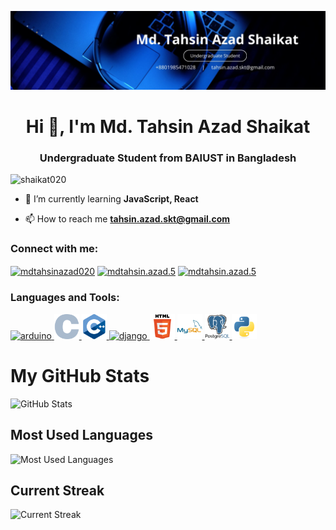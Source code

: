 ![logo](https://github.com/shaikat020/shaikat020/blob/main/logo.jpeg) 
<h1 align="center">Hi 👋, I'm Md. Tahsin Azad Shaikat</h1>
<h3 align="center">Undergraduate Student from BAIUST in Bangladesh</h3>

<p align="left"> <img src="https://komarev.com/ghpvc/?username=shaikat020&label=Profile%20views&color=0e75b6&style=flat" alt="shaikat020" /> </p>



- 🌱 I’m currently learning **JavaScript, React**

- 📫 How to reach me **tahsin.azad.skt@gmail.com**

<h3 align="left">Connect with me:</h3>
<p align="left">
<a href="https://linkedin.com/in/mdtahsinazad020" target="_blank"><img align="center" src="https://raw.githubusercontent.com/rahuldkjain/github-profile-readme-generator/master/src/images/icons/Social/linked-in-alt.svg" alt="mdtahsinazad020" height="30" width="40" /></a>
<a href="https://fb.com/mdtahsin.azad.5" target="_blank"><img align="center" src="https://raw.githubusercontent.com/rahuldkjain/github-profile-readme-generator/master/src/images/icons/Social/facebook.svg" alt="mdtahsin.azad.5" height="30" width="40" /></a>
<a href="https://instagram.com/mdtahsin.azad.5" target="_blank"><img align="center" src="https://raw.githubusercontent.com/rahuldkjain/github-profile-readme-generator/master/src/images/icons/Social/instagram.svg" alt="mdtahsin.azad.5" height="30" width="40" /></a>
</p>

<h3 align="left">Languages and Tools:</h3>
<p align="left"> <a href="https://www.arduino.cc/" target="_blank" rel="noreferrer"> <img src="https://cdn.worldvectorlogo.com/logos/arduino-1.svg" alt="arduino" width="40" height="40"/> </a> <a href="https://www.cprogramming.com/" target="_blank" rel="noreferrer"> <img src="https://raw.githubusercontent.com/devicons/devicon/master/icons/c/c-original.svg" alt="c" width="40" height="40"/> </a> <a href="https://www.w3schools.com/cpp/" target="_blank" rel="noreferrer"> <img src="https://raw.githubusercontent.com/devicons/devicon/master/icons/cplusplus/cplusplus-original.svg" alt="cplusplus" width="40" height="40"/> </a> <a href="https://www.djangoproject.com/" target="_blank" rel="noreferrer"> <img src="https://cdn.worldvectorlogo.com/logos/django.svg" alt="django" width="40" height="40"/> </a> <a href="https://www.w3.org/html/" target="_blank" rel="noreferrer"> <img src="https://raw.githubusercontent.com/devicons/devicon/master/icons/html5/html5-original-wordmark.svg" alt="html5" width="40" height="40"/> </a> <a href="https://www.mysql.com/" target="_blank" rel="noreferrer"> <img src="https://raw.githubusercontent.com/devicons/devicon/master/icons/mysql/mysql-original-wordmark.svg" alt="mysql" width="40" height="40"/> </a> <a href="https://www.postgresql.org" target="_blank" rel="noreferrer"> <img src="https://raw.githubusercontent.com/devicons/devicon/master/icons/postgresql/postgresql-original-wordmark.svg" alt="postgresql" width="40" height="40"/> </a> <a href="https://www.python.org" target="_blank" rel="noreferrer"> <img src="https://raw.githubusercontent.com/devicons/devicon/master/icons/python/python-original.svg" alt="python" width="40" height="40"/> </a> </p>

# My GitHub Stats  

<p align="left">
  <picture>
    <source media="(prefers-color-scheme: dark)" srcset="https://github-readme-stats.vercel.app/api?username=shaikat020&show_icons=true&theme=tokyonight&icon_color=FFD43B">
    <source media="(prefers-color-scheme: light)" srcset="https://github-readme-stats.vercel.app/api?username=shaikat020&show_icons=true&theme=light&icon_color=FFD43B&text_color=4B4B4B&bg_color=F8F9FA">
    <img src="https://github-readme-stats.vercel.app/api?username=shaikat020&show_icons=true&theme=light&icon_color=FFD43B&text_color=4B4B4B&bg_color=F8F9FA" 
         alt="GitHub Stats">
  </picture>
</p>


## Most Used Languages  
<p align="left">
  <picture>
    <!-- Dark mode: tokyonight -->
    <source media="(prefers-color-scheme: dark)" srcset="https://github-readme-stats.vercel.app/api/top-langs/?username=shaikat020&layout=compact&theme=tokyonight">
    <source media="(prefers-color-scheme: light)" srcset="https://github-readme-stats.vercel.app/api/top-langs/?username=shaikat020&layout=compact&theme=light&bg_color=F8F9FA&text_color=4B4B4B&title_color=333333">
    <img src="https://github-readme-stats.vercel.app/api/top-langs/?username=shaikat020&layout=compact&theme=light&bg_color=F8F9FA&text_color=4B4B4B&title_color=333333" 
         alt="Most Used Languages">
  </picture>
</p>

## Current Streak
<p align="left">
  <picture>
    <!-- Dark mode -->
    <source media="(prefers-color-scheme: dark)" srcset="https://github-readme-streak-stats.herokuapp.com/?user=shaikat020&theme=tokyonight">
    <!-- Light mode -->
    <source media="(prefers-color-scheme: light)" srcset="https://github-readme-streak-stats.herokuapp.com/?user=shaikat020&heme=light&bg_color=F8F9FA&text_color=4B4B4B&title_color=333333">
    <!-- Fallback for environments that don't support prefers-color-scheme -->
    <img src="https://github-readme-streak-stats.herokuapp.com/?user=shaikat020&heme=light&bg_color=F8F9FA&text_color=4B4B4B&title_color=333333" alt="Current Streak" />
  </picture>
</p>

